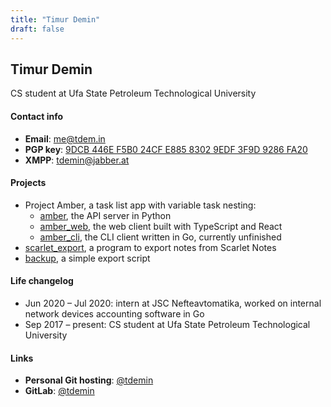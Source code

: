```yaml
---
title: "Timur Demin"
draft: false
---
```


## Timur Demin

CS student at Ufa State Petroleum Technological University

#### Contact info

* **Email**: me@tdem.in
* **PGP key**: [9DCB 446E F5B0 24CF E885 8302 9EDF 3F9D 9286 FA20](/pgp.asc)
* **XMPP**: [tdemin@jabber.at](xmpp:tdemin@jabber.at)

#### Projects

* Project Amber, a task list app with variable task nesting:
    + [amber][amber], the API server in Python
    + [amber_web][amber_web], the web client built with TypeScript and React
    + [amber_cli][amber_cli], the CLI client written in Go, currently unfinished
* [scarlet_export][scarlet_export], a program to export notes from Scarlet Notes
* [backup][backup], a simple export script

[amber]: https://git.tdem.in/tdemin/amber
[amber_web]: https://git.tdem.in/tdemin/amber_web
[amber_cli]: https://git.tdem.in/tdemin/amber_cli
[scarlet_export]: https://git.tdem.in/tdemin/scarlet_export
[backup]: https://git.tdem.in/tdemin/backup

#### Life changelog

* Jun 2020 &ndash; Jul 2020: intern at JSC Nefteavtomatika, worked on internal network devices accounting software in Go
* Sep 2017 &ndash; present: CS student at Ufa State Petroleum Technological University

#### Links

* **Personal Git hosting**: [@tdemin](https://git.tdem.in/tdemin)
* **GitLab**: [@tdemin](https://gitlab.com/tdemin)
